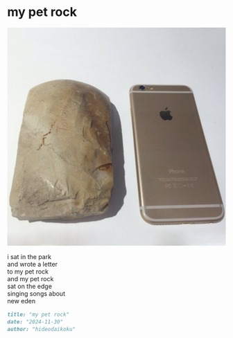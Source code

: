 # my pet rock 
![my pet rock](images/my%20pet%20rock.jpeg)

i sat in the park<br/>
and wrote a letter<br/>
to my pet rock<br/>
and my pet rock<br/> 
sat on the edge<br/>
singing songs about<br/>
new eden

```markdown
title: "my pet rock"
date: "2024-11-30"
author: "hideodaikoku"
```